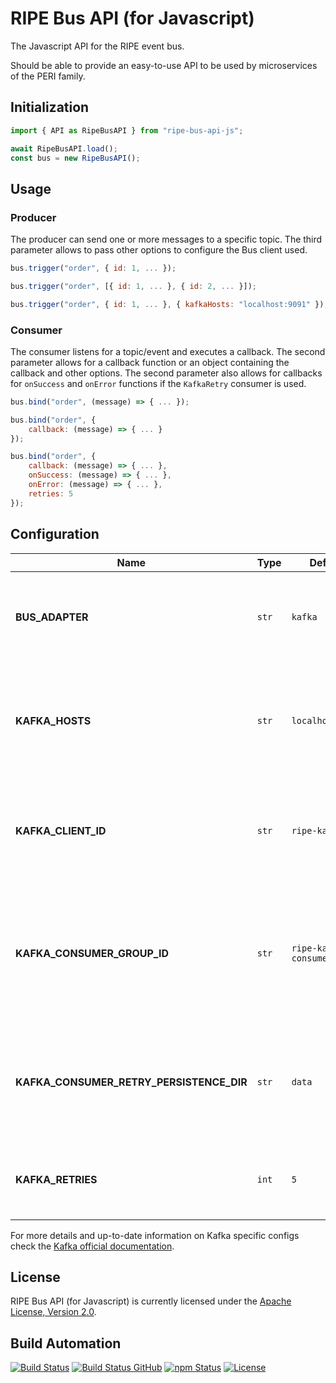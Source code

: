 # RIPE Bus API (for Javascript)

The Javascript API for the RIPE event bus.

Should be able to provide an easy-to-use API to be used by microservices of the PERI family.

## Initialization

```javascript
import { API as RipeBusAPI } from "ripe-bus-api-js";

await RipeBusAPI.load();
const bus = new RipeBusAPI();
```

## Usage

### Producer

The producer can send one or more messages to a specific topic. The third parameter allows to pass other options to configure the Bus client used.

```javascript
bus.trigger("order", { id: 1, ... });

bus.trigger("order", [{ id: 1, ... }, { id: 2, ... }]);

bus.trigger("order", { id: 1, ... }, { kafkaHosts: "localhost:9091" });
```

### Consumer

The consumer listens for a topic/event and executes a callback. The second parameter allows for a callback function or an object containing the callback and other options. The second parameter also allows for callbacks for `onSuccess` and `onError` functions if the `KafkaRetry` consumer is used.

```javascript
bus.bind("order", (message) => { ... });

bus.bind("order", {
    callback: (message) => { ... }
});

bus.bind("order", {
    callback: (message) => { ... },
    onSuccess: (message) => { ... },
    onError: (message) => { ... },
    retries: 5
});
```

## Configuration

| Name                                     | Type  | Default               | Description                                                                                                                                      |
| ---------------------------------------- | ----- | --------------------- | ------------------------------------------------------------------------------------------------------------------------------------------------ |
| **BUS_ADAPTER**                          | `str` | `kafka`               | The name of the bus adapter adapter to be used (eg: `kafka`, `kafkaRetry`).                                                                      |
| **KAFKA_HOSTS**                          | `str` | `localhost:9092`      | The hostname and port of the Kafka nodes to be used, separated by a `,` (comma).                                                                 |
| **KAFKA_CLIENT_ID**                      | `str` | `ripe-kafka`          | Kafka client ID, uniquely identifies a connection to a Kafka broker (more [here](https://kafka.js.org/docs/1.13.0/configuration)).               |
| **KAFKA_CONSUMER_GROUP_ID**              | `str` | `ripe-kafka-consumer` | Kafka consumer group ID, identifies a consumer and is unique for a given Kafka broker (more [here](https://kafka.js.org/docs/1.13.0/consuming)). |
| **KAFKA_CONSUMER_RETRY_PERSISTENCE_DIR** | `str` | `data`                | Kafka consumer persistent directory that will store files for message retries.                                                                   |
| **KAFKA_RETRIES**                        | `int` | `5`                   | Kafka max number of retries to be used in the sending of a message.                                                                              |

For more details and up-to-date information on Kafka specific configs check the [Kafka official documentation](https://kafka.apache.org/documentation/#configuration).

## License

RIPE Bus API (for Javascript) is currently licensed under the [Apache License, Version 2.0](http://www.apache.org/licenses/).

## Build Automation

[![Build Status](https://travis-ci.com/ripe-tech/ripe-bus-api-js.svg?branch=master)](https://travis-ci.com/ripe-tech/ripe-bus-api-js)
[![Build Status GitHub](https://github.com/ripe-tech/ripe-bus-api-js/workflows/Main%20Workflow/badge.svg)](https://github.com/ripe-tech/ripe-bus-api-js/actions)
[![npm Status](https://img.shields.io/npm/v/ripe-bus-api.svg)](https://www.npmjs.com/package/ripe-bus-api)
[![License](https://img.shields.io/badge/license-Apache%202.0-blue.svg)](https://www.apache.org/licenses/)
